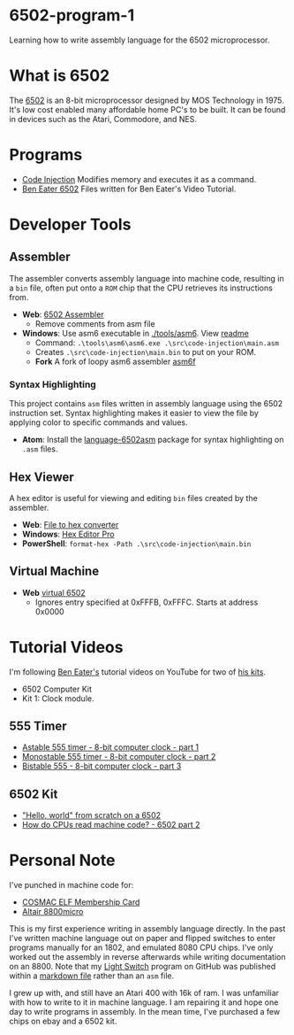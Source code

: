 # 6502-program-1
Learning how to write assembly language for the 6502 microprocessor.

# What is 6502
The [6502](https://en.wikipedia.org/wiki/MOS_Technology_6502) is an 8-bit microprocessor designed by MOS Technology in 1975. It's low cost enabled many affordable home PC's to be built. It can be found in devices such as the Atari, Commodore, and NES.

# Programs

* [Code Injection](./src/code-injection/) Modifies memory and executes it as a command.
* [Ben Eater 6502](./src/ben-eater-6502) Files written for Ben Eater's Video Tutorial.

# Developer Tools

## Assembler

The assembler converts assembly language into machine code, resulting in a `bin` file, often put onto a `ROM` chip that the CPU retrieves its instructions from.

* **Web**: [6502 Assembler](https://www.masswerk.at/6502/assembler.html)
  * Remove comments from asm file
* **Windows**: Use asm6 executable in [./tools/asm6](./tools/asm6). View [readme](./tools/asm6/README.TXT)
  * Command: `.\tools\asm6\asm6.exe .\src\code-injection\main.asm`
  * Creates `.\src\code-injection\main.bin` to put on your ROM.
  * **Fork** A fork of loopy asm6 assembler [asm6f](https://github.com/freem/asm6f)

### Syntax Highlighting

This project contains `asm` files written in assembly language using the 6502 instruction set. Syntax highlighting makes it easier to view the file by applying color to specific commands and values.

* **Atom**: Install the [language-6502asm](https://atom.io/packages/language-6502asm) package for syntax highlighting on `.asm` files.

## Hex Viewer

A hex editor is useful for viewing and editing `bin` files created by the assembler.

* **Web**: [File to hex converter](https://tomeko.net/online_tools/file_to_hex.php?lang=en)
* **Windows**: [Hex Editor Pro](https://www.microsoft.com/en-us/p/hex-editor-pro/9wzdncrdq8l3)
* **PowerShell**: `format-hex -Path .\src\code-injection\main.bin`

## Virtual Machine

* **Web** [virtual 6502](http://e-tradition.net/bytes/6502/)
  * Ignores entry specified at 0xFFFB, 0xFFFC. Starts at address 0x0000

# Tutorial Videos
I'm following [Ben Eater's](https://www.reddit.com/r/beneater/) tutorial videos on YouTube for two of [his kits](https://eater.net/6502).
* 6502 Computer Kit
* Kit 1: Clock module.

## 555 Timer
* [Astable 555 timer - 8-bit computer clock - part 1](https://www.youtube.com/watch?v=kRlSFm519Bov)
* [Monostable 555 timer - 8-bit computer clock - part 2](https://www.youtube.com/watch?v=81BgFhm2vz8)
* [Bistable 555 - 8-bit computer clock - part 3](https://www.youtube.com/watch?v=WCwJNnx36Rk)

## 6502 Kit
* ["Hello, world" from scratch on a 6502](https://www.youtube.com/watch?v=LnzuMJLZRdU)
* [How do CPUs read machine code? - 6502 part 2](https://www.youtube.com/watch?v=yl8vPW5hydQ)

# Personal Note
I've punched in machine code for:
* [COSMAC ELF Membership Card](http://www.sunrise-ev.com/membershipcard.htm)
* [Altair 8800micro](http://www.brielcomputers.com/wordpress/?cat=18)

This is my first experience writing in assembly language directly. In the past I've written machine language out on paper and flipped switches to enter programs manually for an 1802, and emulated 8080 CPU chips. I've only worked out the assembly in reverse afterwards while writing documentation on an 8800. Note that my [Light Switch](https://github.com/lewismoten/Altair8800) program on GitHub was published within a [markdown file](https://github.com/lewismoten/Altair8800/blob/master/light%20switch.md) rather than an `asm` file.

I grew up with, and still have an Atari 400 with 16k of ram. I was unfamiliar with how to write to it in machine language. I am repairing it and hope one day to write programs in assembly. In the mean time, I've purchased a few chips on ebay and a 6502 kit.
